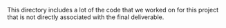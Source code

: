 This directory includes a lot of the code that we worked on for this project that is not directly associated with the final deliverable.
